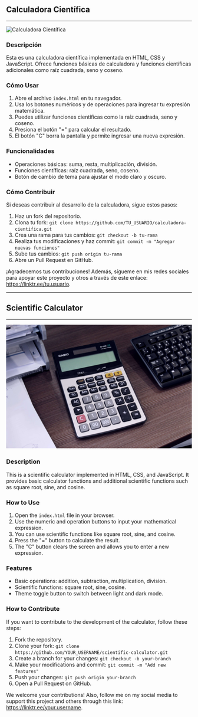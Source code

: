 ## Calculadora Científica

---

![Calculadora Científica](/src/imagen.png)

### Descripción

Esta es una calculadora científica implementada en HTML, CSS y JavaScript. Ofrece funciones básicas de calculadora y funciones científicas adicionales como raíz cuadrada, seno y coseno.

### Cómo Usar

1. Abre el archivo `index.html` en tu navegador.
2. Usa los botones numéricos y de operaciones para ingresar tu expresión matemática.
3. Puedes utilizar funciones científicas como la raíz cuadrada, seno y coseno.
4. Presiona el botón "=" para calcular el resultado.
5. El botón "C" borra la pantalla y permite ingresar una nueva expresión.

### Funcionalidades

- Operaciones básicas: suma, resta, multiplicación, división.
- Funciones científicas: raíz cuadrada, seno, coseno.
- Botón de cambio de tema para ajustar el modo claro y oscuro.

### Cómo Contribuir

Si deseas contribuir al desarrollo de la calculadora, sigue estos pasos:

1. Haz un fork del repositorio.
2. Clona tu fork: `git clone https://github.com/TU_USUARIO/calculadora-cientifica.git`
3. Crea una rama para tus cambios: `git checkout -b tu-rama`
4. Realiza tus modificaciones y haz commit: `git commit -m "Agregar nuevas funciones"`
5. Sube tus cambios: `git push origin tu-rama`
6. Abre un Pull Request en GitHub.

¡Agradecemos tus contribuciones! Además, sígueme en mis redes sociales para apoyar este proyecto y otros a través de este enlace: https://linktr.ee/tu.usuario.

---

## Scientific Calculator

---

![Scientific Calculator](/src/image.png)

### Description

This is a scientific calculator implemented in HTML, CSS, and JavaScript. It provides basic calculator functions and additional scientific functions such as square root, sine, and cosine.

### How to Use

1. Open the `index.html` file in your browser.
2. Use the numeric and operation buttons to input your mathematical expression.
3. You can use scientific functions like square root, sine, and cosine.
4. Press the "=" button to calculate the result.
5. The "C" button clears the screen and allows you to enter a new expression.

### Features

- Basic operations: addition, subtraction, multiplication, division.
- Scientific functions: square root, sine, cosine.
- Theme toggle button to switch between light and dark mode.

### How to Contribute

If you want to contribute to the development of the calculator, follow these steps:

1. Fork the repository.
2. Clone your fork: `git clone https://github.com/YOUR_USERNAME/scientific-calculator.git`
3. Create a branch for your changes: `git checkout -b your-branch`
4. Make your modifications and commit: `git commit -m "Add new features"`
5. Push your changes: `git push origin your-branch`
6. Open a Pull Request on GitHub.

We welcome your contributions! Also, follow me on my social media to support this project and others through this link: https://linktr.ee/your.username.
